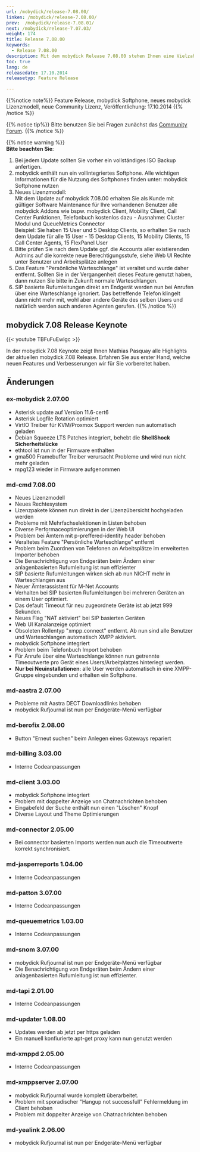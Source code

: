 ```yaml
---
url: /mobydick/release-7.08.00/
linken: /mobydick/release-7.08.00/
prev:  /mobydick/release-7.08.01/
next: /mobydick/release-7.07.03/
weight: 174
title: Release 7.08.00
keywords: 
  - Release 7.08.00
description: Mit dem mobydick Release 7.08.00 stehen Ihnen eine Vielzahl an neuen Funtionen zur Verfügung.
toc: true
lang: de
releasedate: 17.10.2014 
releasetyp: Feature Release

---
```


{{%notice note%}}
Feature Release, mobydick Softphone, neues mobydick Lizenzmodell, neue Community Lizenz, Veröffentlichung: 17.10.2014 
{{% /notice %}}

{{% notice tip%}}
Bitte benutzen Sie bei Fragen zunächst das [Community Forum](http://community.pascom.net/forum.php "Zu unserem Forum").
{{% /notice %}}

{{% notice warning %}}  
**Bitte beachten Sie**:<br/>
1. Bei jedem Update sollten Sie vorher ein vollständiges ISO Backup anfertigen.<br/>
2. mobydick enthält nun ein vollintegriertes Softphone. Alle wichtigen Informationen für die Nutzung des Softphones finden unter: mobydick Softphone nutzen <br/>
3. Neues Lizenzmodell:<br/>
    Mit dem Update auf mobydick 7.08.00 erhalten Sie als Kunde mit gültiger Software Maintenance für Ihre vorhandenen Benutzer alle mobydick Addons wie bspw. mobydick Client, Mobility Client, Call Center Funktionen, Telefonbuch kostenlos dazu - Ausnahme: Cluster Modul und QueueMetrics Connector<br/>
Beispiel: Sie haben 15 User und 5 Desktop Clients, so erhalten Sie nach dem Update für alle 15 User - 15 Desktop Clients, 15 Mobility Clients, 15 Call Center Agents, 15 FlexPanel User<br/>
4. Bitte prüfen Sie nach dem Update ggf. die Accounts aller existierenden Admins auf die korrekte neue Berechtigungsstufe, siehe Web UI Rechte unter Benutzer und Arbeitsplätze anlegen<br/>
5. Das Feature "Persönliche Warteschlange" ist veraltet und wurde daher entfernt. Sollten Sie in der Vergangenheit dieses Feature genutzt haben, dann nutzen Sie bitte in Zukunft normale Warteschlangen.<br/>
6. SIP basierte Rufumleitungen direkt am Endgerät werden nun bei Anrufen über eine Warteschlange ignoriert. Das betreffende Telefon klingelt dann nicht mehr mit, wohl aber andere Geräte des selben Users und natürlich werden auch anderen Agenten gerufen.
{{% /notice %}}

## mobydick 7.08 Release Keynote
{{< youtube TBFuFuEwlgc >}}

In der mobydick 7.08 Keynote zeigt Ihnen Mathias Pasquay alle Highlights der aktuellen mobydick 7.08 Release. Erfahren Sie aus erster Hand, welche neuen Features und Verbesserungen wir für Sie vorbereitet haben.



## Änderungen

### ex-mobydick 2.07.00

*   Asterisk update auf Version 11.6-cert6
*   Asterisk Logfile Rotation optimiert
*   VirtIO Treiber für KVM/Proxmox Support werden nun automatisch geladen
*   Debian Squeeze LTS Patches integriert, behebt die **ShellShock Sicherheitslücke**
*   ethtool ist nun in der Firmware enthalten
*   gma500 Framebuffer Treiber verursacht Probleme und wird nun nicht mehr geladen
*   mpg123 wieder in Firmware aufgenommen

### md-cmd 7.08.00

*   Neues Lizenzmodell
*   Neues Rechtesystem 
*   Lizenzpakete können nun direkt in der Lizenzübersicht hochgeladen werden
*   Probleme mit Mehrfachselektionen in Listen behoben
*   Diverse Performaceoptimierungen in der Web UI
*   Problem bei Ämtern mit p-preffered-identity header behoben
*   Veraltetes Feature "Persönliche Warteschlange" entfernt
*   Problem beim Zuordnen von Telefonen an Arbeitsplätze im erweiterten Importer behoben
*   Die Benachrichtigung von Endgeräten beim Ändern einer anlagenbasierten Rufumleitung ist nun effizienter
*   SIP basierte Rufumleitungen wirken sich ab nun NICHT mehr in Warteschlangen aus
*   Neuer Ämterassistent für M-Net Accounts
*   Verhalten bei SIP basierten Rufumleitungen bei mehreren Geräten an einem User optimiert.
*   Das default Timeout für neu zugeordnete Geräte ist ab jetzt 999 Sekunden.
*   Neues Flag "NAT aktiviert" bei SIP basierten Geräten
*   Web UI Kanalanzeige optimiert
*   Obsoleten Rollentyp "xmpp.connect" entfernt. Ab nun sind alle Benutzer und Warteschlangen automatisch XMPP aktiviert.
*   mobydick Softphone integriert
*   Problem beim Telefonbuch Import behoben
*   Für Anrufe über eine Warteschlange können nun getrennte Timeoutwerte pro Gerät eines Users/Arbeitplatzes hinterlegt werden.
*   **Nur bei Neuinstallationen**: alle User werden automatisch in eine XMPP-Gruppe eingebunden und erhalten ein Softphone.

### md-aastra 2.07.00

*   Probleme mit Aastra DECT Downloadlinks behoben
*   mobydick Rufjournal ist nun per Endgeräte-Menü verfügbar

### md-berofix 2.08.00

*   Button "Erneut suchen" beim Anlegen eines Gateways repariert

### md-billing 3.03.00

*   Interne Codeanpassungen

### md-client 3.03.00

*   mobydick Softphone integriert
*   Problem mit doppelter Anzeige von Chatnachrichten behoben
*   Eingabefeld der Suche enthält nun einen "Löschen" Knopf
*   Diverse Layout und Theme Optimierungen

### md-connector 2.05.00

*   Bei connector basierten Imports werden nun auch die Timeoutwerte korrekt synchronisiert.

### md-jasperreports 1.04.00

*   Interne Codeanpassungen

### md-patton 3.07.00

*   Interne Codeanpassungen

### md-queuemetrics 1.03.00

*   Interne Codeanpassungen

### md-snom 3.07.00

*   mobydick Rufjournal ist nun per Endgeräte-Menü verfügbar 
*   Die Benachrichtigung von Endgeräten beim Ändern einer anlagenbasierten Rufumleitung ist nun effizienter.

### md-tapi 2.01.00

*   Interne Codeanpassungen

### md-updater 1.08.00

*   Updates werden ab jetzt per https geladen
*   Ein manuell konfiurierte apt-get proxy kann nun genutzt werden

### md-xmppd 2.05.00

*   Interne Codeanpassungen

### md-xmppserver 2.07.00

*   mobydick Rufjournal wurde komplett überarbeitet. 
*   Problem mit sporadischer "Hangup not successfull" Fehlermeldung im Client behoben
*   Problem mit doppelter Anzeige von Chatnachrichten behoben

### md-yealink 2.06.00

*   mobydick Rufjournal ist nun per Endgeräte-Menü verfügbar